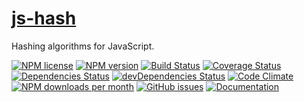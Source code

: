 # [js-hash](http://aureooms.github.io/js-hash)

Hashing algorithms for JavaScript.

[![NPM license](http://img.shields.io/npm/l/@aureooms/js-hash.svg?style=flat)](https://raw.githubusercontent.com/aureooms/js-hash/master/LICENSE)
[![NPM version](http://img.shields.io/npm/v/@aureooms/js-hash.svg?style=flat)](https://www.npmjs.org/package/@aureooms/js-hash)
[![Build Status](http://img.shields.io/travis/aureooms/js-hash.svg?style=flat)](https://travis-ci.org/aureooms/js-hash)
[![Coverage Status](http://img.shields.io/coveralls/aureooms/js-hash.svg?style=flat)](https://coveralls.io/r/aureooms/js-hash)
[![Dependencies Status](http://img.shields.io/david/aureooms/js-hash.svg?style=flat)](https://david-dm.org/aureooms/js-hash#info=dependencies)
[![devDependencies Status](http://img.shields.io/david/dev/aureooms/js-hash.svg?style=flat)](https://david-dm.org/aureooms/js-hash#info=devDependencies)
[![Code Climate](http://img.shields.io/codeclimate/github/aureooms/js-hash.svg?style=flat)](https://codeclimate.com/github/aureooms/js-hash)
[![NPM downloads per month](http://img.shields.io/npm/dm/@aureooms/js-hash.svg?style=flat)](https://www.npmjs.org/package/@aureooms/js-hash)
[![GitHub issues](http://img.shields.io/github/issues/aureooms/js-hash.svg?style=flat)](https://github.com/aureooms/js-hash/issues)
[![Documentation](https://aureooms.github.io/js-hash/badge.svg)](https://aureooms.github.io/js-hash/source.html)
